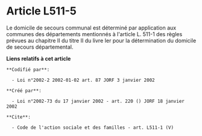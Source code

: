 # Article L511-5

Le domicile de secours communal est déterminé par application aux communes des départements mentionnés à l'article L. 511-1
des règles prévues au chapitre II du titre II du livre Ier pour la détermination du domicile de secours départemental.

**Liens relatifs à cet article**

	**Codifié par**:

	  - Loi n°2002-2 2002-01-02 art. 87 JORF 3 janvier 2002

	**Créé par**:

	  - Loi n°2002-73 du 17 janvier 2002 - art. 220 () JORF 18 janvier 2002

	**Cite**:

	  - Code de l'action sociale et des familles - art. L511-1 (V)
